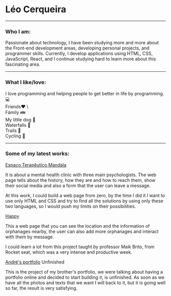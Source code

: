 # Léo Cerqueira

* * *

### Who I am:

Passionate about technology, I have been studying more and more about the Front-end development areas, developing personal projects, and programmer skills. Currently, I develop applications using HTML, CSS, JavaScript, React, and I continue studying hard to learn more about this fascinating area.

- - -

### What I like/love:


I love programming and helping people to get better in life by programming. 💻\
Friends❤️ \                                                                              
Fámily 👪\
My little dog 🐶\
Waterfalls 🌊\
Trails 🌲 \
Cycling 🚴

* * *                                                                             
                                                                              

### Some of my latest works:


[Espaço Terapêutico Mandala](https://zealous-rosalind-9215e7.netlify.app/)

  It is about a mental health clinic with three main psychologists. The web page tells about the history, how they are and how to reach them, show their social media and also a form that the user can leave a message.

  At this work, I could build a web page from zero, by the time I did it I want to use only HTML and CSS and try to find all the solutions by using only these two languages, so I would push my limits on their possibilities.

[Happy](https://github.com/LeoCerqueira/Happy-App)

  This a web page that you can see the location and the information of orphanages nearby, the user can also add more orphanages and interact with them by message.

  I could learn a lot from this project taught by professor Maik Brito, from Rocket seat, which was a very intense and productive week.

[André's portfolio](https://app.netlify.com/sites/zealous-rosalind-9215e7/overview) Unfinished

  This is the project of my brother's portfolio, we were talking about having a portfolio online and decided to start building it, is unfinished. As soon as we have all the photos and texts that we want I will back to it, but it is going well so far, the result is very satisfying. 
  
  
  
